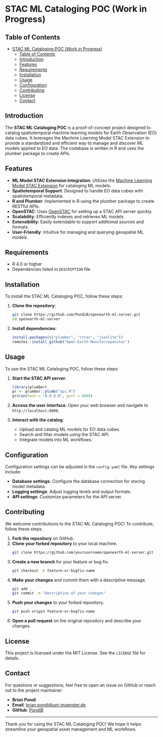 # STAC ML Cataloging POC (Work in Progress)

## Table of Contents

- [STAC ML Cataloging POC (Work in Progress)](#stac-ml-cataloging-poc-work-in-progress)
  - [Table of Contents](#table-of-contents)
  - [Introduction](#introduction)
  - [Features](#features)
  - [Requirements](#requirements)
  - [Installation](#installation)
  - [Usage](#usage)
  - [Configuration](#configuration)
  - [Contributing](#contributing)
  - [License](#license)
  - [Contact](#contact)

## Introduction

The **STAC ML Cataloging POC** is a proof-of-concept project designed to catalog spatiotemporal machine learning models for Earth Observation (EO) data cubes. It leverages the Machine Learning Model STAC Extension to provide a standardized and efficient way to manage and discover ML models applied to EO data. The codebase is written in R and uses the plumber package to create APIs.

## Features

- **ML Model STAC Extension Integration**: Utilizes the [Machine Learning Model STAC Extension](https://github.com/crim-ca/mlm-extension) for cataloging ML models.
- **Spatiotemporal Support**: Designed to handle EO data cubes with spatiotemporal metadata.
- **R and Plumber**: Implemented in R using the plumber package to create RESTful APIs.
- **OpenSTAC**: Uses [OpenSTAC](https://github.com/Open-Earth-Monitor/openstac) for setting up a STAC API server quickly.
- **Scalability**: Efficiently indexes and retrieves ML models.
- **Extensibility**: Easily extendable to support additional sources and formats.
- **User-Friendly**: Intuitive for managing and querying geospatial ML models.

## Requirements

- R 4.0 or higher
- Dependencies listed in `DESCRIPTION` file

## Installation

To install the STAC ML Cataloging POC, follow these steps:

1. **Clone the repository**:
    ```bash
    git clone https://github.com/PondiB/openearth-ml-server.git
    cd openearth-ml-server
    ```

2. **Install dependencies**:
    ```R
    install.packages(c("plumber", "rstac", "jsonlite"))
    remotes::install_github("Open-Earth-Monitor/openstac")
    ```

## Usage

To use the STAC ML Cataloging POC, follow these steps:

1. **Start the STAC API server**:
    ```R
    library(plumber)
    pr <- plumber::plumb("api.R")
    pr$run(host = "0.0.0.0", port = 8000)
    ```

2. **Access the user interface**:
    Open your web browser and navigate to `http://localhost:8000`.

3. **Interact with the catalog**:
    - Upload and catalog ML models for EO data cubes.
    - Search and filter models using the STAC API.
    - Integrate models into ML workflows.

## Configuration

Configuration settings can be adjusted in the `config.yaml` file. Key settings include:

- **Database settings**: Configure the database connection for storing model metadata.
- **Logging settings**: Adjust logging levels and output formats.
- **API settings**: Customize parameters for the API server.

## Contributing

We welcome contributions to the STAC ML Cataloging POC! To contribute, follow these steps:

1. **Fork the repository** on GitHub.
2. **Clone your forked repository** to your local machine.
    ```bash
    git clone https://github.com/yourusername/openearth-ml-server.git
    ```
3. **Create a new branch** for your feature or bug fix.
    ```bash
    git checkout -b feature-or-bugfix-name
    ```
4. **Make your changes** and commit them with a descriptive message.
    ```bash
    git add .
    git commit -m "Description of your changes"
    ```
5. **Push your changes** to your forked repository.
    ```bash
    git push origin feature-or-bugfix-name
    ```
6. **Open a pull request** on the original repository and describe your changes.

## License

This project is licensed under the MIT License. See the `LICENSE` file for details.

## Contact

For questions or suggestions, feel free to open an issue on GitHub or reach out to the project maintainer:

- **Brian Pondi**
- **Email**: brian.pondi@uni-muenster.de
- **GitHub**: [PondiB](https://github.com/PondiB)

---

Thank you for using the STAC ML Cataloging POC! We hope it helps streamline your geospatial asset management and ML workflows.
